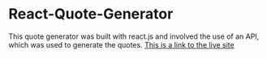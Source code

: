 # React-Quote-Generator
This quote generator was built with react.js and involved the use of an API, which was used to generate the quotes.
[This is a link to the live site](https://react-quote-generator-gilt.vercel.app/)
